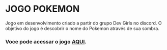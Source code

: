 # **JOGO POKEMON**

Jogo em desenvolvimento criado a partir do grupo Dev Girls no discord. 
O objetivo do jogo é descobrir o nome do Pokemon através de sua sombra.

### Voce pode acessar o jogo [AQUI](https://anadasilva87.github.io/devGirlsOutubro/).